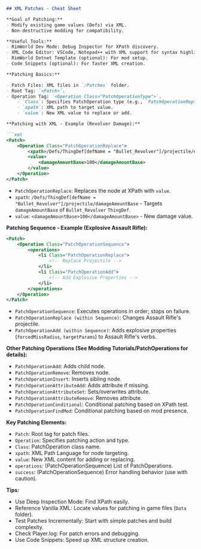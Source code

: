 ```markdown
## XML Patches - Cheat Sheet

**Goal of Patching:**
- Modify existing game values (Defs) via XML.
- Non-destructive modding for compatibility.

**Useful Tools:**
- RimWorld Dev Mode: Debug Inspector for XPath discovery.
- XML Code Editor: VSCode, Notepad++ with XML support for syntax highlighting and error checking.
- RimWorld Dotnet Template (optional): For mod setup.
- Code Snippets (optional): For faster XML creation.

**Patching Basics:**

- Patch Files: XML files in `/Patches` folder.
- Root Tag: `<Patch>`.
- Operation Tag: `<Operation Class="PatchOperationType">`.
    - `Class`: Specifies PatchOperation type (e.g., `PatchOperationReplace`).
    - `xpath`: XML path to target value.
    - `value`: New XML value to replace or add.

**Patching with XML - Example (Revolver Damage):**

```xml
<Patch>
    <Operation Class="PatchOperationReplace">
        <xpath>/Defs/ThingDef[defName = "Bullet_Revolver"]/projectile/damageAmountBase</xpath>
        <value>
            <damageAmountBase>100</damageAmountBase>
        </value>
    </Operation>
</Patch>
```

- `PatchOperationReplace`: Replaces the node at XPath with `value`.
- `xpath`: `/Defs/ThingDef[defName = "Bullet_Revolver"]/projectile/damageAmountBase` - Targets `damageAmountBase` of `Bullet_Revolver` `ThingDef`.
- `value`: `<damageAmountBase>100</damageAmountBase>` - New damage value.

**Patching Sequence - Example (Explosive Assault Rifle):**

```xml
<Patch>
    <Operation Class="PatchOperationSequence">
        <operations>
            <li Class="PatchOperationReplace">
                <!-- Replace Projectile -->
            </li>
            <li Class="PatchOperationAdd">
                <!-- Add Explosive Properties -->
            </li>
        </operations>
    </Operation>
</Patch>
```

- `PatchOperationSequence`: Executes operations in order; stops on failure.
- `PatchOperationReplace (within Sequence)`: Changes Assault Rifle's projectile.
- `PatchOperationAdd (within Sequence)`: Adds explosive properties (`forcedMissRadius`, `targetParams`) to Assault Rifle's verbs.

**Other Patching Operations (See Modding Tutorials/PatchOperations for details):**

- `PatchOperationAdd`: Adds child node.
- `PatchOperationRemove`: Removes node.
- `PatchOperationInsert`: Inserts sibling node.
- `PatchOperationAttributeAdd`: Adds attribute if missing.
- `PatchOperationAttributeSet`: Sets/overwrites attribute.
- `PatchOperationAttributeRemove`: Removes attribute.
- `PatchOperationConditional`: Conditional patching based on XPath test.
- `PatchOperationFindMod`: Conditional patching based on mod presence.

**Key Patching Elements:**

- `Patch`: Root tag for patch files.
- `Operation`: Specifies patching action and type.
- `Class`: PatchOperation class name.
- `xpath`: XML Path Language for node targeting.
- `value`: New XML content for adding or replacing.
- `operations`: (PatchOperationSequence) List of PatchOperations.
- `success`: (PatchOperationSequence) Error handling behavior (use with caution).

**Tips:**

- Use Deep Inspection Mode: Find XPath easily.
- Reference Vanilla XML: Locate values for patching in game files (`Data` folder).
- Test Patches Incrementally: Start with simple patches and build complexity.
- Check Player.log: For patch errors and debugging.
- Use Code Snippets: Speed up XML structure creation.
```
